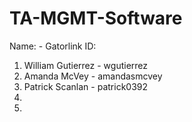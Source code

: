 TA-MGMT-Software
================
   Name:             - Gatorlink ID:
1. William Gutierrez - wgutierrez
2. Amanda McVey      - amandasmcvey
3. Patrick Scanlan   - patrick0392
4.
5.
